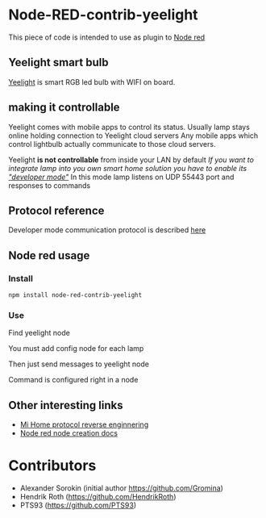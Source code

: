 # Node-RED-contrib-yeelight
This piece of code is intended to use as plugin to [Node red](http://nodered.org)

## Yeelight smart bulb
[Yeelight](https://www.yeelight.com) is smart RGB led bulb with WIFI on board.

## making it controllable
Yeelight comes with mobile apps to control its status.
Usually lamp stays online holding connection to Yeelight cloud servers
Any mobile apps which control lightbulb actually communicate to those cloud servers.

Yeelight **is not controllable** from inside your LAN by default
*If you want to integrate lamp into you own smart home solution you have to enable its ["developer mode"](https://www.yeelight.com/en_US/developer)*
In this mode lamp listens on UDP 55443 port and responses to commands

## Protocol reference
Developer mode communication protocol is described [here](http://www.yeelight.com/download/Yeelight_Inter-Operation_Spec.pdf)

## Node red usage

### Install
```
npm install node-red-contrib-yeelight
```

### Use

Find yeelight node

You must add config node for each lamp

Then just send messages to yeelight node

Command is configured right in a node


## Other interesting links

* [Mi Home protocol reverse enginnering](https://github.com/OpenMiHome/mihome-binary-protocol)
* [Node red node creation docs](https://nodered.org/docs/creating-nodes/)


# Contributors

* Alexander Sorokin (initial author https://github.com/Gromina)
* Hendrik Roth (https://github.com/HendrikRoth)
* PTS93 (https://github.com/PTS93)
